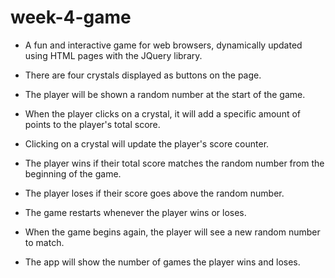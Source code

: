 # week-4-game

* A fun and interactive game for web browsers, dynamically updated using HTML pages with the JQuery library.

* There are four crystals displayed as buttons on the page.
* The player will be shown a random number at the start of the game.
* When the player clicks on a crystal, it will add a specific amount of points to the player's total score.

* Clicking on a crystal will update the player's score counter.
* The player wins if their total score matches the random number from the beginning of the game.
* The player loses if their score goes above the random number.

* The game restarts whenever the player wins or loses.

* When the game begins again, the player will see a new random number to match.
* The app will show the number of games the player wins and loses.
